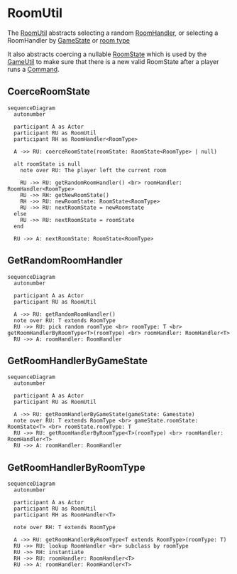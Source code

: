 # RoomUtil

The [RoomUtil](../../src/utils/roomUtil.ts) abstracts selecting a random [RoomHandler](./roomHandler.md),
or selecting a RoomHandler by [GameState](../data/gameState.md) or [room type](../data/roomType.md)

It also abstracts coercing a nullable [RoomState](../data/roomState.md) which is used by the [GameUtil](./gameUtil.md)
to make sure that there is a new valid RoomState after a player runs a [Command](../data/command.md).

## CoerceRoomState

```mermaid
sequenceDiagram
  autonumber

  participant A as Actor
  participant RU as RoomUtil
  participant RH as RoomHandler<RoomType>

  A ->> RU: coerceRoomState(roomState: RoomState<RoomType> | null)

  alt roomState is null
    note over RU: The player left the current room

    RU ->> RU: getRandomRoomHandler() <br> roomHandler: RoomHandler<RoomType>
    RU ->> RH: getNewRoomState()
    RH ->> RU: newRoomState: RoomState<RoomType>
    RU ->> RU: nextRoomState = newRoomstate
  else
    RU ->> RU: nextRoomState = roomState
  end

  RU ->> A: nextRoomState: RoomState<RoomType>
```

## GetRandomRoomHandler

```mermaid
sequenceDiagram
  autonumber

  participant A as Actor
  participant RU as RoomUtil

  A ->> RU: getRandomRoomHandler()
  note over RU: T extends RoomType
  RU ->> RU: pick random roomType <br> roomType: T <br> getRoomHandlerByRoomType<T>(roomType) <br> roomHandler: RoomHandler<T>
  RU ->> A: roomHandler: RoomHandler
```

## GetRoomHandlerByGameState

```mermaid
sequenceDiagram
  autonumber

  participant A as Actor
  participant RU as RoomUtil

  A ->> RU: getRoomHandlerByGameState(gameState: Gamestate)
  note over RU: T extends RoomType <br> gameState.roomState: RoomState<T> <br> roomState.roomType: T
  RU ->> RU: getRoomHandlerByRoomType<T>(roomType) <br> roomHandler: RoomHandler<T>
  RU ->> A: roomHandler: RoomHandler
```

## GetRoomHandlerByRoomType

```mermaid
sequenceDiagram
  autonumber

  participant A as Actor
  participant RU as RoomUtil
  participant RH as RoomHandler<T>

  note over RH: T extends RoomType

  A ->> RU: getRoomHandlerByRoomType<T extends RoomType>(roomType: T)
  RU ->> RU: lookup RoomHandler <br> subclass by roomType
  RU ->> RH: instantiate
  RH ->> RU: roomHandler: RoomHandler<T>
  RU ->> A: roomHandler: RoomHandler<T>
```
